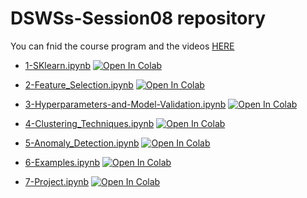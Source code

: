 # DSWSs-Session08 repository

You can fnid the course program and the videos [HERE](http://physics.ipm.ac.ir/~vafaei/scheduls/sess8.html)


- [1-SKlearn.ipynb](https://github.com/vafaei-ar/DSWSs/blob/master/S08/notebooks/1-SKlearn.ipynb) [![Open In Colab](https://colab.research.google.com/assets/colab-badge.svg)](https://colab.research.google.com/github/vafaei-ar/DSWSs/blob/master/S08/notebooks/1-SKlearn.ipynb)

- [2-Feature_Selection.ipynb](https://github.com/vafaei-ar/DSWSs/blob/master/S08/notebooks/2-Feature_Selection.ipynb) [![Open In Colab](https://colab.research.google.com/assets/colab-badge.svg)](https://colab.research.google.com/github/vafaei-ar/DSWSs/blob/master/S08/notebooks/2-Feature_Selection.ipynb)

- [3-Hyperparameters-and-Model-Validation.ipynb](https://github.com/vafaei-ar/DSWSs/blob/master/S08/notebooks/3-Hyperparameters-and-Model-Validation.ipynb) [![Open In Colab](https://colab.research.google.com/assets/colab-badge.svg)](https://colab.research.google.com/github/vafaei-ar/DSWSs/blob/master/S08/notebooks/3-Hyperparameters-and-Model-Validation.ipynb)

- [4-Clustering_Techniques.ipynb](https://github.com/vafaei-ar/DSWSs/blob/master/S08/notebooks/4-Clustering_Techniques.ipynb) [![Open In Colab](https://colab.research.google.com/assets/colab-badge.svg)](https://colab.research.google.com/github/vafaei-ar/DSWSs/blob/master/S08/notebooks/4-Clustering_Techniques.ipynb)

- [5-Anomaly_Detection.ipynb](https://github.com/vafaei-ar/DSWSs/blob/master/S08/notebooks/5-Anomaly_Detection.ipynb) [![Open In Colab](https://colab.research.google.com/assets/colab-badge.svg)](https://colab.research.google.com/github/vafaei-ar/DSWSs/blob/master/S08/notebooks/5-Anomaly_Detection.ipynb)

- [6-Examples.ipynb](https://github.com/vafaei-ar/DSWSs/blob/master/S08/notebooks/6-Examples.ipynb) [![Open In Colab](https://colab.research.google.com/assets/colab-badge.svg)](https://colab.research.google.com/github/vafaei-ar/DSWSs/blob/master/S08/notebooks/6-Examples.ipynb)

- [7-Project.ipynb](https://github.com/vafaei-ar/DSWSs/blob/master/S08/notebooks/7-Project.ipynb) [![Open In Colab](https://colab.research.google.com/assets/colab-badge.svg)](https://colab.research.google.com/github/vafaei-ar/DSWSs/blob/master/S08/notebooks/7-Project.ipynb)

